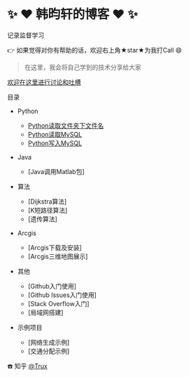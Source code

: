 # :sparkles: :heart: 韩昀轩的博客 :heart: :sparkles:

记录监督学习

:point_right: 如果觉得对你有帮助的话，欢迎右上角★star★为我打Call :smile:

> 在这里，我会将自己学到的技术分享给大家

[欢迎在这里进行讨论和吐槽](https://github.com/hanyunxuan/blog/issues/1)

目录

* Python
    * [Python读取文件夹下文件名](https://github.com/hanyunxuan/PythonScripts/blob/master/ReadFile.py) 
    * [Python读取MySQL](https://github.com/hanyunxuan/PythonScripts/blob/master/read_MySQL.py)
    * [Python写入MySQL](https://github.com/hanyunxuan/PythonScripts/blob/master/write_MySQL.py)
* Java
    * [Java调用Matlab包]
* 算法
    * [Dijkstra算法]
    * [K短路径算法]
    * [遗传算法]
* Arcgis
    * [Arcgis下载及安装]
    * [Arcgis三维地图展示]
* 其他
    * [Github入门使用]
    * [Github Issues入门使用]
    * [Stack Overflow入门]
    * [局域网搭建]

* 示例项目
    * [网络生成示例]
    * [交通分配示例]

:telephone: 知乎 [@Trux](https://www.zhihu.com/people/baiye_mail/activities)
